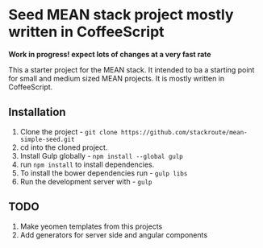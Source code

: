 # Seed MEAN stack project mostly written in CoffeeScript #

**Work in progress! expect lots of changes at a very fast rate**

This a starter project for the MEAN stack. It intended to ba a starting point for small and medium sized MEAN projects. It is mostly written in CoffeeScript.

## Installation ##

 1. Clone the project - `git clone https://github.com/stackroute/mean-simple-seed.git`
 2. cd into the cloned project.
 3. Install Gulp globally - `npm install --global gulp`
 4. run `npm install` to install dependencies.
 5. To install the bower dependencies run - `gulp libs`
 6. Run the development server with - `gulp`

## TODO ##

 1. Make yeomen templates from this projects
 2. Add generators for server side and angular components
